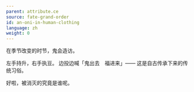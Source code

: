 ```yaml
---
parent: attribute.ce
source: fate-grand-order
id: an-oni-in-human-clothing
language: zh
weight: 0
---
```


在季节改变的时节，鬼会造访。

左手持升，右手执豆。
边投边喊「鬼出去　福进来」——
这是自古传承下来的传统习俗。

好啦，被消灭的究竟是谁呢。
